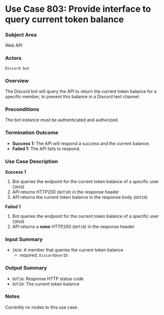 # Use Case 803: Provide interface to query current token balance

### Subject Area
Web API

### Actors
`Discord bot`

### Overview
The Discord bot will query the API to return the current token balance for a specific member, to present this balance in a Discord text channel.

### Preconditions
The bot instance must be authenticated and authorized.

### Termination Outcome
- **Success 1:** The API will respond a success and the current balance.
- **Failed 1:** The API fails to respond.

### Use Case Description
**Success 1**
1. Bot queries the endpoint for the current token balance of a specific user (`IN10`)
2. API returns HTTP200 (`OUT10`) in the response header
3. API returns the current token balance in the response body (`OUT20`)

**Failed 1**
1. Bot queries the endpoint for the current token balance of a specific user (`IN10`)
2. API returns a **none** HTTP200 (`OUT10`) in the response header

### Input Summary
- `IN10`: A member that queries the current token balance
    - required, `DiscordUserID`

### Output Summary
- `OUT10`: Response HTTP status code
- `OUT20`: The current token balance

### Notes
Currently no nodes to this use case.